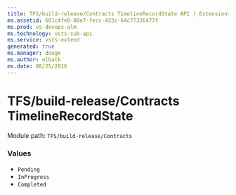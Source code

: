 ```yaml
---
title: TFS/build-release/Contracts TimelineRecordState API | Extensions for Visual Studio Team Services
ms.assetid: 681c4fe0-80e7-fecc-433c-64c77326477f
ms.prod: vs-devops-alm
ms.technology: vsts-sub-api
ms.service: vsts-extend
generated: true
ms.manager: douge
ms.author: elbatk
ms.date: 08/25/2016
---
```


# TFS/build-release/Contracts TimelineRecordState

Module path: `TFS/build-release/Contracts`

### Values

* `Pending` 
* `InProgress` 
* `Completed` 
